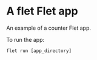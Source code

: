 # A flet Flet app

An example of a counter Flet app.

To run the app:

```
flet run [app_directory]
```